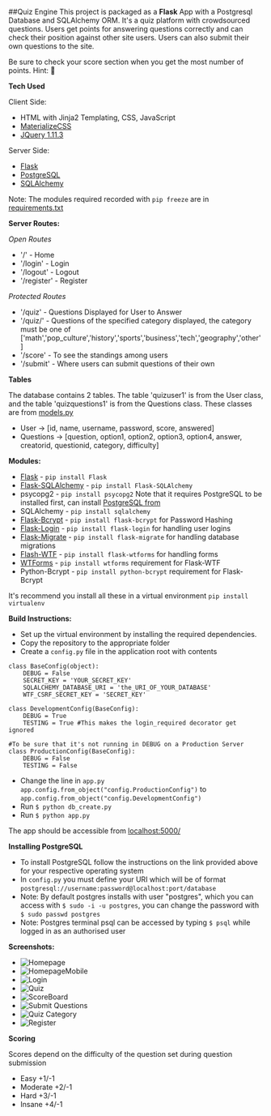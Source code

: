 ##Quiz Engine
This project is packaged as a **Flask** App with a Postgresql Database and SQLAlchemy ORM. It's a quiz platform with crowdsourced questions. Users get points for answering questions correctly and can check their position against other site users. Users can also submit their own questions to the site.

Be sure to check your score section when you get the most number of points. Hint: :crown:

**Tech Used**

Client Side:

* HTML with Jinja2 Templating, CSS, JavaScript
* [MaterializeCSS](http://wwwmaterializecss.com)
* [JQuery 1.11.3](https://www.jquery.com)

Server Side:

* [Flask](http://flask.pocoo.org)
* [PostgreSQL](http://www.postgresql.org/)
* [SQLAlchemy](http://www.sqlalchemy.org/)

Note: The modules required recorded with `pip freeze` are in [requirements.txt](https://github.com/suhithr/Quiz-Engine/blob/master/requirements.txt)

**Server Routes:**

*Open Routes*

* '/' - Home
* '/login' - Login
* '/logout' - Logout
* '/register' - Register

*Protected Routes*

* '/quiz' - Questions Displayed for User to Answer
* '/quiz/<category>' - Questions of the specified category displayed, the category must be one of ['math','pop_culture','history','sports','business','tech','geography','other']
* '/score' - To see the standings among users
* '/submit' - Where users can submit questions of their own

**Tables**

The database contains 2 tables. The table 'quizuser1' is from the User class, and the table 'quizquestions1' is from the Questions class. These classes are from [models.py](https://github.com/suhithr/Quiz-Engine/blob/master/models.py)

* User -> [id, name, username, password, score, answered]
* Questions -> [question, option1, option2, option3, option4, answer, creatorid, questionid, category, difficulty]

**Modules:**

* [Flask](http://flask.pocoo.com) - `pip install Flask`
* [Flask-SQLAlchemy](http://flask-sqlalchemy.pocoo.org)  - `pip install Flask-SQLAlchemy`
* psycopg2 - `pip install psycopg2` Note that it requires PostgreSQL to be installed first, can install [PostgreSQL from](http://www.postgresql.org/)
* SQLAlchemy - `pip install sqlalchemy`
* [Flask-Bcrypt](https://flask-bcrypt.readthedocs.org/en/latest/) - `pip install flask-bcrypt` for Password Hashing
* [Flask-Login](https://flask-login.readthedocs.org/en/) - `pip install flask-login` for handling user logins
* [Flask-Migrate](https://flask-migrate.readthedocs.org/en/latest/) - `pip install flask-migrate` for handling database migrations
* [Flash-WTF](http://flask-wtf.readthedocs.org/) - `pip install flask-wtforms` for handling forms
* [WTForms](http://wtforms.readthedocs.org/) - `pip install wtforms` requirement for Flask-WTF
* Python-Bcrypt - `pip install python-bcrypt` requirement for Flask-Bcrypt

It's recommend you install all these in a virtual environment `pip install virtualenv`

**Build Instructions:**

* Set up the virtual environment by installing the required dependencies.
* Copy the repository to the appropriate folder
* Create a `config.py` file in the application root  with contents
```
class BaseConfig(object):
    DEBUG = False
    SECRET_KEY = 'YOUR_SECRET_KEY'
    SQLALCHEMY_DATABASE_URI = 'the_URI_OF_YOUR_DATABASE'
    WTF_CSRF_SECRET_KEY = 'SECRET_KEY'

class DevelopmentConfig(BaseConfig):
    DEBUG = True
    TESTING = True #This makes the login_required decorator get ignored

#To be sure that it's not running in DEBUG on a Production Server
class ProductionConfig(BaseConfig):
    DEBUG = False
    TESTING = False
```

* Change the line in `app.py` `app.config.from_object("config.ProductionConfig")` to `app.config.from_object("config.DevelopmentConfig")`
* Run `$ python db_create.py`
* Run `$ python app.py`

The app should be accessible from [localhost:5000/](localhost:5000/)

**Installing PostgreSQL**

* To install PostgreSQL follow the instructions on the link provided above for your respective operating system
* In `config.py` you must define your URI which will be of format `postgresql://username:password@localhost:port/database`
* Note: By default postgres installs with user "postgres", which you can access with `$ sudo -i -u postgres`, you can change the password with `$ sudo passwd postgres` 
* Note: Postgres terminal psql can be accessed by typing `$ psql` while logged in as an authorised user

**Screenshots:**
* ![Homepage](/screenshots/homepage.png)
* ![HomepageMobile](/screenshots/home-mobile.png)
* ![Login](/screenshots/login.png)
* ![Quiz](/screenshots/quiz.png)
* ![ScoreBoard](/screenshots/scoreboard.png)
* ![Submit Questions](/screenshots/submit.png)
* ![Quiz Category](/screenshots/quizmath.png)
* ![Register](/screenshots/register.png)

**Scoring**

Scores depend on the difficulty of the question set during question submission

* Easy +1/-1
* Moderate +2/-1
* Hard +3/-1
* Insane +4/-1



